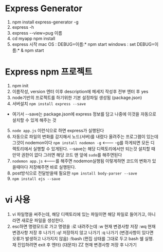# Express Generator
1. npm install express-generator -g
2. express -h
3. express --view=pug 이름
4. cd myapp
   npm install
5. express 시작
   mac OS : DEBUG=이름:* npm start
   windows : set DEBUG=이름:* & npm start

# Express npm 프로젝트
1. npm init
2. 이름작성, version 엔터 이후 description에 메세지 작성후 전부 엔터 후 yes
3. node기반의 프로젝트를 하기위한 기본 설정파일 생성됨 (package.json)
4. 서버설치
  `npm install express --save`
  - 여기서 --save는 package.json에 express 정보를 담고 나중에 이것을 자동으로 설치할 수 있게 해주는 것
5. `node app.js` 이런식으로 하면 express가 실행된다
6. 자동으로 파일의 변화를 감지해서 노드(서버)를 내렸다 올려주는 프로그램이 있는데 그것이 nodemon이다
  `npm install nodemon -g` <--- -g를 하게되면 모든 디렉토리에서 실행할 수 있게된다. --save는 해당 디렉토리에서만 되는것
  설치할 때 만약 권한이 없다 그러면 해당 코드 맨 앞에 `sudo`를 해주면된다
7. `nodemon app.js` <---를 해주면 nodemon실행됨 이렇게하면 코드의 변화가 있을때마다 저장해주면 바로 실행된다.
8. post방식으로 전달받을때 필요한 `npm install body-parser --save`
9. `npm install ejs --save`


# vi 사용
1. vi 파일명을 써주는데, 해당 디렉토리에 있는 파일이면 해당 파일로 들어가고, 아니라면 새로운 파일을 생성한다.
2. esc하면 명령모드로 가고 명령을 :로 내려주는데
:w	현재 변경사항 저장
:wq	현재 변경사항 저장 후 나가기
:q!	저장하지 않고 나가기
:q	나가기 (변경사항이 있다면 오류가 발생하고 나가지지 않음)
:!bash	(편집 상태를 그대로 두고 bash 쉘 실행. 재 진입하려면 exit 후 엔터)
(대문자) ZZ	현재 변경사항 저장 후 나가기